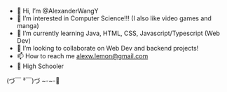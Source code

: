 - 👋 Hi, I’m @AlexanderWangY
- 👀 I’m interested in Computer Science!!! (I also like video games and manga)
- 🌱 I’m currently learning Java, HTML, CSS, Javascript/Typescript (Web Dev)
- 💞️ I’m looking to collaborate on Web Dev and backend projects! 
- 📫 How to reach me alexw.lemon@gmail.com
- 🏫 High Schooler

(づ￣ ³￣)づ ~-~-💖

